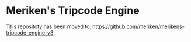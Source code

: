 ﻿Meriken's Tripcode Engine
=========================

This repositoty has been moved to: https://github.com/meriken/merikens-tripcode-engine-v3